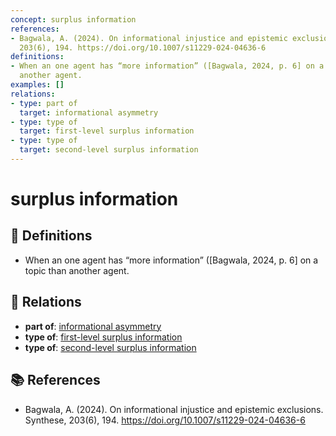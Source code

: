 ```yaml
---
concept: surplus information
references:
- Bagwala, A. (2024). On informational injustice and epistemic exclusions. Synthese,
  203(6), 194. https://doi.org/10.1007/s11229-024-04636-6
definitions:
- When an one agent has “more information” ([Bagwala, 2024, p. 6] on a topic than
  another agent.
examples: []
relations:
- type: part of
  target: informational asymmetry
- type: type of
  target: first-level surplus information
- type: type of
  target: second-level surplus information
---
```


# surplus information

## 📖 Definitions

- When an one agent has “more information” ([Bagwala, 2024, p. 6] on a topic than another agent.

## 🔗 Relations

- **part of**: [informational asymmetry](./informational-asymmetry.md)
- **type of**: [first-level surplus information](./first-level-surplus-information.md)
- **type of**: [second-level surplus information](./second-level-surplus-information.md)

## 📚 References

- Bagwala, A. (2024). On informational injustice and epistemic exclusions. Synthese, 203(6), 194. https://doi.org/10.1007/s11229-024-04636-6
